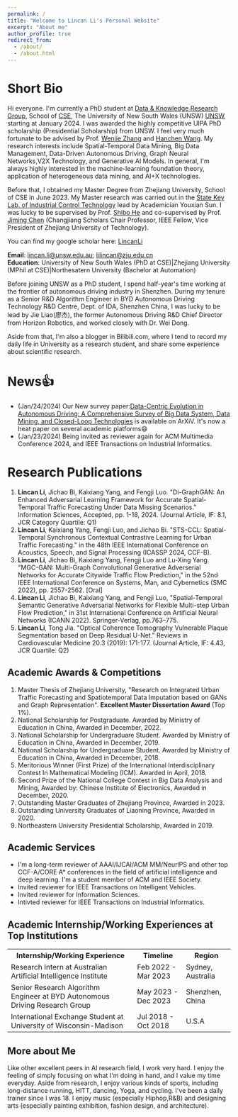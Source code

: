 ```yaml
---
permalink: /
title: "Welcome to Lincan Li's Personal Website"
excerpt: "About me"
author_profile: true
redirect_from: 
  - /about/
  - /about.html
---
```


Short Bio
======
Hi everyone. I'm currently a PhD student at [Data & Knowledge Research Group](https://unswdb.github.io/index.html), School of [CSE](https://www.unsw.edu.au/engineering/our-schools/computer-science-and-engineering), The University of New South Wales (UNSW) [UNSW](), starting at January 2024. I was awarded the highly competitive UIPA PhD scholarship (Presidential Scholarship) from UNSW. I feel very much fortunate to be advised by Prof. [Wenjie Zhang](https://scholar.google.com.au/citations?user=yHTJo1kAAAAJ&hl=en) and [Hanchen Wang](https://hanchen-wang.com/). My research interests include Spatial-Temporal Data Mining, Big Data Management, Data-Driven Autonomous Driving, Graph Neural Networks,V2X Technology, and Generative AI Models. In general, I'm always highly interested in the machine-learning foundation theory, application of heterogeneous data mining, and AI+X technologies. 

Before that, I obtained my Master Degree from Zhejiang University, School of CSE in June 2023. My Master research was carried out in the [State Key Lab. of Industrial Control Technology](http://nesc.zju.edu.cn/#/member/faculty) lead by Academician Youxian Sun. I was lucky to be supervised by Prof. [Shibo He](https://scholar.google.com/citations?user=5GOcb4gAAAAJ&hl=zh-CN) and co-supervised by Prof. [Jiming Chen](https://scholar.google.com/citations?user=zK9tvo8AAAAJ&hl=zh-CN) (Changjiang Scholars Chair Professor, IEEE Fellow, Vice President of Zhejiang University of Technology). 

You can find my google scholar here: [LincanLi](https://scholar.google.com/citations?user=2rsW8vgAAAAJ&hl=zh-CN)

**Email**: lincan.li@unsw.edu.au; lilincan@zju.edu.cn  <br>
**Education**: University of New South Wales (PhD at CSE)|Zhejiang University (MPhil at CSE)|Northesatern University (Bachelor at Automation)

Before joining UNSW as a PhD student, I spend half-year's time working at the frontier of autonomous driving industry in Shenzhen. During my tenure as a Senior R&D Algorithm Engineer in BYD Autonomous Driving Technology R&D Centre, Dept. of IDA, Shenzhen China, I was lucky to be lead by Jie Liao(廖杰), the former Autonomous Driving R&D Chief Director from Horizon Robotics, and worked closely with Dr. Wei Dong. 

Aside from that, I'm also a blogger in Bilibili.com, where I tend to record my daily life in University as a research student, and share some experience about scientific research.


News👍
======
- (Jan/24/2024) Our New survey paper:[Data-Centric Evolution in Autonomous Driving: A Comprehensive Survey of Big Data System, Data Mining, and Closed-Loop Technologies](https://arxiv.org/abs/2401.12888) is available on ArXiV. It's now a heat paper on several academic platforms😄
- (Jan/23/2024) Being invited as reviewer again for ACM Multimedia Conference 2024, and IEEE Transactions on Industrial Informatics.


Research Publications
======
1. **Lincan Li**, Jichao Bi, Kaixiang Yang, and Fengji Luo. "Di-GraphGAN: An Enhanced Adversarial Learning
Framework for Accurate Spatial-Temporal Traffic Forecasting Under Data Missing Scenarios." Information Sciences, Accepted, pp. 1-18, 2024. (Journal Article, IF: 8.1, JCR Category Quartile: Q1)
2. **Lincan Li**, Kaixiang Yang, Fengji Luo, and Jichao Bi. "STS-CCL: Spatial-Temporal Synchronous Contextual
Contrastive Learning for Urban Traffic Forecasting." in the 48th IEEE International Conference on Acoustics, Speech, and Signal Processing (ICASSP 2024, CCF-B).
3. **Lincan Li**, Jichao Bi, Kaixiang Yang, Fengji Luo and Lu-Xing Yang. "MGC-GAN: Multi-Graph Convolutional
Generative Adverserial Networks for Accurate Citywide Traffic Flow Prediction," in the 52nd IEEE International
Conference on Systems, Man, and Cybernetics (SMC 2022), pp. 2557-2562. [Oral]
4. **Lincan Li**, Jichao Bi, Kaixiang Yang, and Fengji Luo, "Spatial-Temporal Semantic Generative Adversarial Networks for Flexible Multi-step Urban Flow Prediction," in 31st International Conference on Artificial Neural Networks (ICANN 2022). Springer-Verlag, pp.763–775.
5. **Lincan Li**, Tong Jia. "Optical Coherence Tomography Vulnerable Plaque Segmentation based on Deep Residual U-Net." Reviews in Cardiovascular Medicine 20.3 (2019): 171-177. (Journal Article, IF: 4.43, JCR Quartile: Q2)

Academic Awards & Competitions
------
1. Master Thesis of Zhejiang University, "Research on Integrated Urban Traffic Forecasting and Spatiotemporal Data Imputation based on GANs and Graph Representation". **Excellent Master Dissertation Award** (Top 1%).
2. National Scholarship for Postgraduate. Awarded by Ministry of Education in China, Awarded in December, 2022.
3. National Scholarship for Undergraduare Student. Awarded by Ministry of Education in China, Awarded in December, 2019.
4. National Scholarship for Undergraduare Student. Awarded by Ministry of Education in China, Awarded in December, 2018.
5. Meritorious Winner (First Prize) of the International Interdisciplinary Contest In Mathematical Modeling (ICM). Awarded in April, 2018.
6. Second Prize of the National College Contest in Big Data Analysis and Mining, Awarded by: Chinese Institute of Electronics, Awarded in December, 2020.
7. Outstanding Master Graduates of Zhejiang Province, Awarded in 2023.
8. Outstanding University Graduates of Liaoning Province, Awarded in 2020.
9. Northeastern University Presidential Scholarship, Awarded in 2019.

Academic Services
------
- I'm a long-term reviewer of AAAI/IJCAI/ACM MM/NeurlPS and other top CCF-A/CORE A* conferences in the
field of artificial intelligence and deep learning. I'm a student member of ACM and IEEE Society.
- Invited reviewer for IEEE Transactions on Intelligent Vehicles.
- Invited reviewer for Information Sciences.
- Intivted reviewer for IEEE Transactions on Industrial Informatics.

Academic Internship/Working Experiences at Top Institutions
------
<table>
  <tr>
    <th>Internship/Working Experience</th>
    <th>Timeline</th>
    <th>Region</th>
  </tr>
  <tr>
    <td>Research Intern at Australian Artificial Intelligence Institute</td>
    <td>Feb 2022 - Mar 2023</td>
    <td>Sydney, Australia</td>
  </tr>
  <tr>
    <td>Senior Research Algorithm Engineer at BYD Autonomous Driving Research Group</td>
    <td>May 2023 - Dec 2023</td>
    <td>Shenzhen, China</td>
  </tr>
  <tr>
    <td>International Exchange Student at University of Wisconsin-Madison</td>
    <td>Jul 2018 - Oct 2018</td>
    <td>U.S.A</td>
  </tr>
</table>

More about Me
------
Like other excellent peers in AI research field, I work very hard. I enjoy the feeling of simply focusing on what I'm doing in hand, and I value my time everyday. Aside from research, I enjoy various kinds of sports, including long-distance running, HITT, dancing, Yoga, and cycling. I've been a daily trainer since I was 18.
I enjoy music (especially Hiphop,R&B) and designing arts (especially painting exhibition, fashion design, and architecture). 

